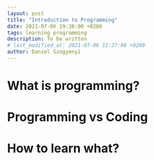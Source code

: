 ```yaml
---
layout: post
title: "Introduction to Programming"
date: 2021-07-06 19:38:00 +0200
tags: learning programming
description: To be written
# last_modified_at: 2021-07-06 12:27:00 +0200
author: Daniel Szogyenyi
---
```


# What is programming?

# Programming vs Coding

# How to learn what?
